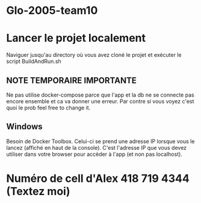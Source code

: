 # Glo-2005-team10

# Lancer le projet localement

Naviguer jusqu'au directory où vous avez cloné le projet et exécuter le script BuildAndRun.sh

## NOTE TEMPORAIRE IMPORTANTE

Ne pas utilise docker-compose parce que l'app et la db ne se connecte pas encore ensemble et ca va donner une erreur.
Par contre si vous voyez c'est quoi le prob feel free to change it.

## Windows

Besoin de Docker Toolbox. Celui-ci se prend une adresse IP lorsque vous le lancez (affiché en haut de la console).
C'est l'adresse IP que vous devez utiliser dans votre browser pour accèder à l'app (et non pas localhost).

# Numéro de cell d'Alex 418 719 4344 (Textez moi)
